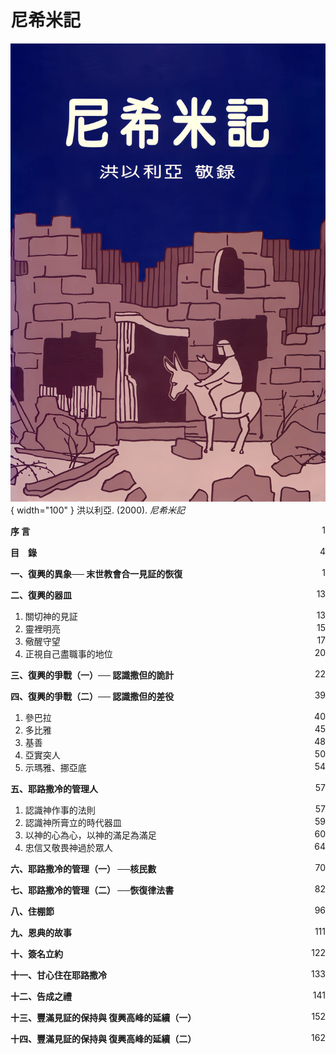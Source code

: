 # 尼希米記
![](../images/cover/尼希米記.webp){ width="100" }
洪以利亞. (2000). *尼希米記*

**序 言** <span style="float: right;">1</span>

**目　錄** <span style="float: right;">4</span>

**一、復興的異象── 末世教會合一見証的恢復** <span style="float: right;">1</span>

**二、復興的器皿** <span style="float: right;">13</span>

1. 關切神的見証<span style="float: right;">13</span>
1. 靈裡明亮<span style="float: right;">15</span>
1. 儆醒守望<span style="float: right;">17</span>
1. 正視自己盡職事的地位<span style="float: right;">20</span>

**三、復興的爭戰（一）── 認識撒但的詭計** <span style="float: right;">22</span>

**四、復興的爭戰（二）── 認識撒但的差役** <span style="float: right;">39</span>

1. 參巴拉<span style="float: right;">40</span>
1. 多比雅<span style="float: right;">45</span>
1. 基善<span style="float: right;">48</span>
1. 亞實突人<span style="float: right;">50</span>
1. 示瑪雅、挪亞底<span style="float: right;">54</span>

**五、耶路撒冷的管理人** <span style="float: right;">57</span>

1. 認識神作事的法則<span style="float: right;">57</span>
1. 認識神所膏立的時代器皿<span style="float: right;">59</span>
1. 以神的心為心，以神的滿足為滿足<span style="float: right;">60</span>
1. 忠信又敬畏神過於眾人<span style="float: right;">64</span>

**六、耶路撒冷的管理（一） ──核民數** <span style="float: right;">70</span>

**七、耶路撒冷的管理（二） ──恢復律法書** <span style="float: right;">82</span>

**八、住棚節** <span style="float: right;">96</span>

**九、恩典的故事** <span style="float: right;">111</span>

**十、簽名立約** <span style="float: right;">122</span>

**十一、甘心住在耶路撒冷** <span style="float: right;">133</span>

**十二、告成之禮** <span style="float: right;">141</span>

**十三、豐滿見証的保持與 復興高峰的延續（一）** <span style="float: right;">152</span>

**十四、豐滿見証的保持與 復興高峰的延續（二）** <span style="float: right;">162</span>

